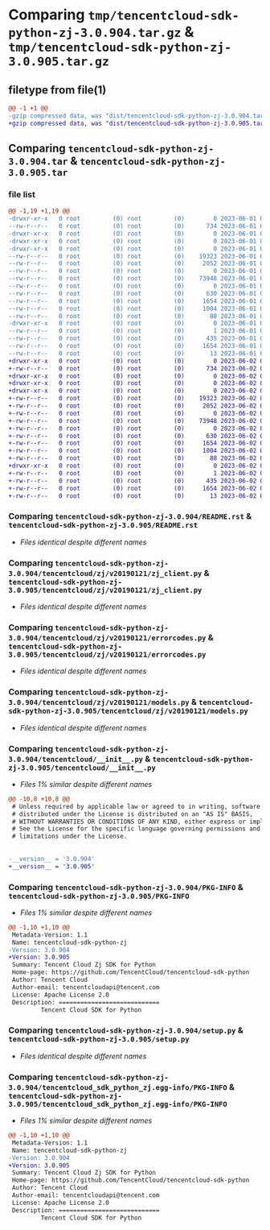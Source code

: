 # Comparing `tmp/tencentcloud-sdk-python-zj-3.0.904.tar.gz` & `tmp/tencentcloud-sdk-python-zj-3.0.905.tar.gz`

## filetype from file(1)

```diff
@@ -1 +1 @@
-gzip compressed data, was "dist/tencentcloud-sdk-python-zj-3.0.904.tar", last modified: Thu Jun  1 02:51:57 2023, max compression
+gzip compressed data, was "dist/tencentcloud-sdk-python-zj-3.0.905.tar", last modified: Fri Jun  2 00:45:13 2023, max compression
```

## Comparing `tencentcloud-sdk-python-zj-3.0.904.tar` & `tencentcloud-sdk-python-zj-3.0.905.tar`

### file list

```diff
@@ -1,19 +1,19 @@
-drwxr-xr-x   0 root         (0) root         (0)        0 2023-06-01 02:51:57.000000 tencentcloud-sdk-python-zj-3.0.904/
--rw-r--r--   0 root         (0) root         (0)      734 2023-06-01 02:51:57.000000 tencentcloud-sdk-python-zj-3.0.904/README.rst
-drwxr-xr-x   0 root         (0) root         (0)        0 2023-06-01 02:51:57.000000 tencentcloud-sdk-python-zj-3.0.904/tencentcloud/
-drwxr-xr-x   0 root         (0) root         (0)        0 2023-06-01 02:51:57.000000 tencentcloud-sdk-python-zj-3.0.904/tencentcloud/zj/
-drwxr-xr-x   0 root         (0) root         (0)        0 2023-06-01 02:51:57.000000 tencentcloud-sdk-python-zj-3.0.904/tencentcloud/zj/v20190121/
--rw-r--r--   0 root         (0) root         (0)    19323 2023-06-01 02:51:57.000000 tencentcloud-sdk-python-zj-3.0.904/tencentcloud/zj/v20190121/zj_client.py
--rw-r--r--   0 root         (0) root         (0)     2052 2023-06-01 02:51:57.000000 tencentcloud-sdk-python-zj-3.0.904/tencentcloud/zj/v20190121/errorcodes.py
--rw-r--r--   0 root         (0) root         (0)        0 2023-06-01 02:51:57.000000 tencentcloud-sdk-python-zj-3.0.904/tencentcloud/zj/v20190121/__init__.py
--rw-r--r--   0 root         (0) root         (0)    73948 2023-06-01 02:51:57.000000 tencentcloud-sdk-python-zj-3.0.904/tencentcloud/zj/v20190121/models.py
--rw-r--r--   0 root         (0) root         (0)        0 2023-06-01 02:51:57.000000 tencentcloud-sdk-python-zj-3.0.904/tencentcloud/zj/__init__.py
--rw-r--r--   0 root         (0) root         (0)      630 2023-06-01 02:51:57.000000 tencentcloud-sdk-python-zj-3.0.904/tencentcloud/__init__.py
--rw-r--r--   0 root         (0) root         (0)     1654 2023-06-01 02:51:57.000000 tencentcloud-sdk-python-zj-3.0.904/PKG-INFO
--rw-r--r--   0 root         (0) root         (0)     1004 2023-06-01 02:51:57.000000 tencentcloud-sdk-python-zj-3.0.904/setup.py
--rw-r--r--   0 root         (0) root         (0)       88 2023-06-01 02:51:57.000000 tencentcloud-sdk-python-zj-3.0.904/setup.cfg
-drwxr-xr-x   0 root         (0) root         (0)        0 2023-06-01 02:51:57.000000 tencentcloud-sdk-python-zj-3.0.904/tencentcloud_sdk_python_zj.egg-info/
--rw-r--r--   0 root         (0) root         (0)        1 2023-06-01 02:51:57.000000 tencentcloud-sdk-python-zj-3.0.904/tencentcloud_sdk_python_zj.egg-info/dependency_links.txt
--rw-r--r--   0 root         (0) root         (0)      435 2023-06-01 02:51:57.000000 tencentcloud-sdk-python-zj-3.0.904/tencentcloud_sdk_python_zj.egg-info/SOURCES.txt
--rw-r--r--   0 root         (0) root         (0)     1654 2023-06-01 02:51:57.000000 tencentcloud-sdk-python-zj-3.0.904/tencentcloud_sdk_python_zj.egg-info/PKG-INFO
--rw-r--r--   0 root         (0) root         (0)       13 2023-06-01 02:51:57.000000 tencentcloud-sdk-python-zj-3.0.904/tencentcloud_sdk_python_zj.egg-info/top_level.txt
+drwxr-xr-x   0 root         (0) root         (0)        0 2023-06-02 00:45:13.000000 tencentcloud-sdk-python-zj-3.0.905/
+-rw-r--r--   0 root         (0) root         (0)      734 2023-06-02 00:45:13.000000 tencentcloud-sdk-python-zj-3.0.905/README.rst
+drwxr-xr-x   0 root         (0) root         (0)        0 2023-06-02 00:45:13.000000 tencentcloud-sdk-python-zj-3.0.905/tencentcloud/
+drwxr-xr-x   0 root         (0) root         (0)        0 2023-06-02 00:45:13.000000 tencentcloud-sdk-python-zj-3.0.905/tencentcloud/zj/
+drwxr-xr-x   0 root         (0) root         (0)        0 2023-06-02 00:45:13.000000 tencentcloud-sdk-python-zj-3.0.905/tencentcloud/zj/v20190121/
+-rw-r--r--   0 root         (0) root         (0)    19323 2023-06-02 00:45:13.000000 tencentcloud-sdk-python-zj-3.0.905/tencentcloud/zj/v20190121/zj_client.py
+-rw-r--r--   0 root         (0) root         (0)     2052 2023-06-02 00:45:13.000000 tencentcloud-sdk-python-zj-3.0.905/tencentcloud/zj/v20190121/errorcodes.py
+-rw-r--r--   0 root         (0) root         (0)        0 2023-06-02 00:45:13.000000 tencentcloud-sdk-python-zj-3.0.905/tencentcloud/zj/v20190121/__init__.py
+-rw-r--r--   0 root         (0) root         (0)    73948 2023-06-02 00:45:13.000000 tencentcloud-sdk-python-zj-3.0.905/tencentcloud/zj/v20190121/models.py
+-rw-r--r--   0 root         (0) root         (0)        0 2023-06-02 00:45:13.000000 tencentcloud-sdk-python-zj-3.0.905/tencentcloud/zj/__init__.py
+-rw-r--r--   0 root         (0) root         (0)      630 2023-06-02 00:45:13.000000 tencentcloud-sdk-python-zj-3.0.905/tencentcloud/__init__.py
+-rw-r--r--   0 root         (0) root         (0)     1654 2023-06-02 00:45:13.000000 tencentcloud-sdk-python-zj-3.0.905/PKG-INFO
+-rw-r--r--   0 root         (0) root         (0)     1004 2023-06-02 00:45:13.000000 tencentcloud-sdk-python-zj-3.0.905/setup.py
+-rw-r--r--   0 root         (0) root         (0)       88 2023-06-02 00:45:13.000000 tencentcloud-sdk-python-zj-3.0.905/setup.cfg
+drwxr-xr-x   0 root         (0) root         (0)        0 2023-06-02 00:45:13.000000 tencentcloud-sdk-python-zj-3.0.905/tencentcloud_sdk_python_zj.egg-info/
+-rw-r--r--   0 root         (0) root         (0)        1 2023-06-02 00:45:13.000000 tencentcloud-sdk-python-zj-3.0.905/tencentcloud_sdk_python_zj.egg-info/dependency_links.txt
+-rw-r--r--   0 root         (0) root         (0)      435 2023-06-02 00:45:13.000000 tencentcloud-sdk-python-zj-3.0.905/tencentcloud_sdk_python_zj.egg-info/SOURCES.txt
+-rw-r--r--   0 root         (0) root         (0)     1654 2023-06-02 00:45:13.000000 tencentcloud-sdk-python-zj-3.0.905/tencentcloud_sdk_python_zj.egg-info/PKG-INFO
+-rw-r--r--   0 root         (0) root         (0)       13 2023-06-02 00:45:13.000000 tencentcloud-sdk-python-zj-3.0.905/tencentcloud_sdk_python_zj.egg-info/top_level.txt
```

### Comparing `tencentcloud-sdk-python-zj-3.0.904/README.rst` & `tencentcloud-sdk-python-zj-3.0.905/README.rst`

 * *Files identical despite different names*

### Comparing `tencentcloud-sdk-python-zj-3.0.904/tencentcloud/zj/v20190121/zj_client.py` & `tencentcloud-sdk-python-zj-3.0.905/tencentcloud/zj/v20190121/zj_client.py`

 * *Files identical despite different names*

### Comparing `tencentcloud-sdk-python-zj-3.0.904/tencentcloud/zj/v20190121/errorcodes.py` & `tencentcloud-sdk-python-zj-3.0.905/tencentcloud/zj/v20190121/errorcodes.py`

 * *Files identical despite different names*

### Comparing `tencentcloud-sdk-python-zj-3.0.904/tencentcloud/zj/v20190121/models.py` & `tencentcloud-sdk-python-zj-3.0.905/tencentcloud/zj/v20190121/models.py`

 * *Files identical despite different names*

### Comparing `tencentcloud-sdk-python-zj-3.0.904/tencentcloud/__init__.py` & `tencentcloud-sdk-python-zj-3.0.905/tencentcloud/__init__.py`

 * *Files 1% similar despite different names*

```diff
@@ -10,8 +10,8 @@
 # Unless required by applicable law or agreed to in writing, software
 # distributed under the License is distributed on an "AS IS" BASIS,
 # WITHOUT WARRANTIES OR CONDITIONS OF ANY KIND, either express or implied.
 # See the License for the specific language governing permissions and
 # limitations under the License.
 
 
-__version__ = '3.0.904'
+__version__ = '3.0.905'
```

### Comparing `tencentcloud-sdk-python-zj-3.0.904/PKG-INFO` & `tencentcloud-sdk-python-zj-3.0.905/PKG-INFO`

 * *Files 1% similar despite different names*

```diff
@@ -1,10 +1,10 @@
 Metadata-Version: 1.1
 Name: tencentcloud-sdk-python-zj
-Version: 3.0.904
+Version: 3.0.905
 Summary: Tencent Cloud Zj SDK for Python
 Home-page: https://github.com/TencentCloud/tencentcloud-sdk-python
 Author: Tencent Cloud
 Author-email: tencentcloudapi@tencent.com
 License: Apache License 2.0
 Description: ============================
         Tencent Cloud SDK for Python
```

### Comparing `tencentcloud-sdk-python-zj-3.0.904/setup.py` & `tencentcloud-sdk-python-zj-3.0.905/setup.py`

 * *Files identical despite different names*

### Comparing `tencentcloud-sdk-python-zj-3.0.904/tencentcloud_sdk_python_zj.egg-info/PKG-INFO` & `tencentcloud-sdk-python-zj-3.0.905/tencentcloud_sdk_python_zj.egg-info/PKG-INFO`

 * *Files 1% similar despite different names*

```diff
@@ -1,10 +1,10 @@
 Metadata-Version: 1.1
 Name: tencentcloud-sdk-python-zj
-Version: 3.0.904
+Version: 3.0.905
 Summary: Tencent Cloud Zj SDK for Python
 Home-page: https://github.com/TencentCloud/tencentcloud-sdk-python
 Author: Tencent Cloud
 Author-email: tencentcloudapi@tencent.com
 License: Apache License 2.0
 Description: ============================
         Tencent Cloud SDK for Python
```

